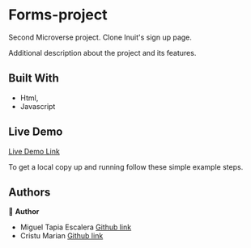 # Forms-project

Second Microverse project. Clone Inuit's sign up page.

Additional description about the project and its features.

## Built With

- Html,
- Javascript

## Live Demo

[Live Demo Link](https://rawcdn.githack.com/Meltrust/forms-project/0f3c92d62e55b3d1867b8eb41a81705dbbe9a49a/index.html)

To get a local copy up and running follow these simple example steps.

## Authors

👤 **Author**

- Miguel Tapia Escalera [Github link](https://github.com/Meltrust)
- Cristu Marian [Github link](https://github.com/mariancristu)
